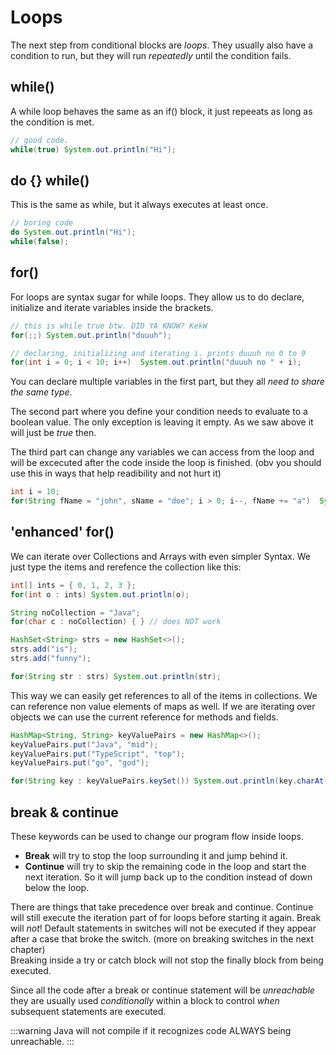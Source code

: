 # Loops

The next step from conditional blocks are *loops*. They usually also have a condition to run, but they will run *repeatedly* until the condition fails.

## while()

A while loop behaves the same as an if() block, it just repeeats as long as the condition is met.

```java
// good code.
while(true) System.out.println("Hi");

```

## do {} while()

This is the same as while, but it always executes at least once.

```java
// boring code
do System.out.println("Hi");
while(false);

```

## for()

For loops are syntax sugar for while loops. They allow us to do declare, initialize and iterate variables inside the brackets.

```java
// this is while true btw. DID YA KNOW? KekW
for(;;) System.out.println("duuuh");
```

```java
// declaring, initializing and iterating i. prints duuuh no 0 to 9
for(int i = 0; i < 10; i++)  System.out.println("duuuh no " + i);

```

You can declare multiple variables in the first part, but they all *need to share the same type*.  

The second part where you define your condition needs to evaluate to a boolean value. The only exception is leaving it empty. As we saw above it will just be *true* then.  

The third part can change any variables we can access from the loop and will be excecuted after the code inside the loop is finished. (obv you should use this in ways that help readibility and not hurt it)

```java
int i = 10;
for(String fName = "john", sName = "doe"; i > 0; i--, fName += "a")  System.out.println(i + " " + fName);
```

## 'enhanced' for()

We can iterate over Collections and Arrays with even simpler Syntax. We just type the items and rerefence the collection like this:

```java 
int[] ints = { 0, 1, 2, 3 };
for(int o : ints) System.out.println(o);

String noCollection = "Java";
for(char c : noCollection) { } // does NOT work

HashSet<String> strs = new HashSet<>();
strs.add("is");
strs.add("funny");

for(String str : strs) System.out.println(str);
```

This way we can easily get references to all of the items in collections. We can reference non value elements of maps as well. If we are iterating over objects we can use the current reference for methods and fields.

```java 
HashMap<String, String> keyValuePairs = new HashMap<>();
keyValuePairs.put("Java", "mid");
keyValuePairs.put("TypeScript", "top");
keyValuePairs.put("go", "god");

for(String key : keyValuePairs.keySet()) System.out.println(key.charAt(0));
```


## break & continue

These keywords can be used to change our program flow inside loops.  

- **Break** will try to stop the loop surrounding it and jump behind it.  
- **Continue** will try to skip the remaining code in the loop and start the next iteration. So it will jump back up to the condition instead of down below the loop.  

There are things that take precedence over break and continue. Continue will still execute the iteration part of for loops before starting it again. Break will *not*!
Default statements in switches will not be executed if they appear after a case that broke the switch. (more on breaking switches in the next chapter)  
Breaking inside a try or catch block will not stop the finally block from being executed.

Since all the code after a break or continue statement will be *unreachable* they are usually used *conditionally* within a block to control *when* subsequent statements are executed.

:::warning
Java will not compile if it recognizes code ALWAYS being unreachable.
:::
